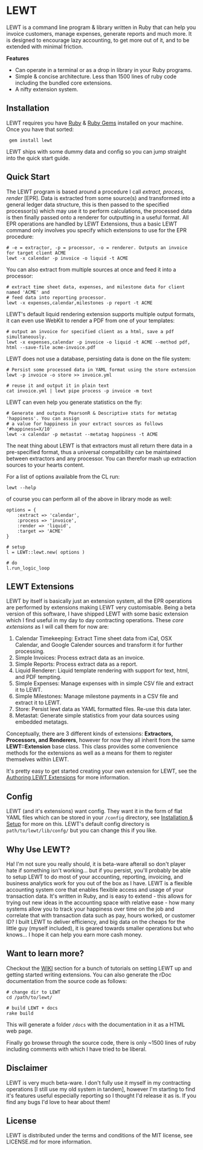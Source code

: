 # LEWT

LEWT is a command line program & library written in Ruby that can help you invoice customers, manage expenses, generate reports and much more. It is designed to encourage lazy accounting, to get more out of it, and to be extended with minimal friction. 

**Features**

- Can operate in a terminal or as a drop in library in your Ruby programs.
- Simple & concise architecture. Less than 1500 lines of ruby code including the bundled core extensions.
- A nifty extension system.

## Installation

LEWT requires you have [Ruby](https://www.ruby-lang.org/en/) & [Ruby Gems](https://rubygems.org) installed on your machine. Once you have that sorted:

```
 gem install lewt
```

LEWT ships with some dummy data and config so you can jump straight into the quick start guide.

## Quick Start

The LEWT program is based around a procedure I call *extract, process, render* [EPR]. Data is extracted from some source(s) and transformed into a general ledger data structure, this is then passed to the specified processor(s) which may use it to perform calculations, the processed data is then finally passed onto a renderer for outputting in a useful format. All EPR operations are handled by LEWT Extensions, thus a basic LEWT command only involves you specify which extensions to use for the EPR procedure:

```
# -e = extractor, -p = processor, -o = renderer. Outputs an invoice for target client ACME
lewt -x calendar -p invoice -o liquid -t ACME
```

You can also extract from multiple sources at once and feed it into a processor:

```
# extract time sheet data, expenses, and milestone data for client named 'ACME' and
# feed data into reporting processor.
lewt -x expenses,calendar,milestones -p report -t ACME
```

LEWT's default liquid rendering extension supports multiple output formats, it can even use WebKit to render a PDF from one of your templates:

```
# output an invoice for specified client as a html, save a pdf simultaneously.
lewt -x expenses,calendar -p invoice -o liquid -t ACME --method pdf, html --save-file acme-invoice.pdf
```

LEWT does not use a database, persisting data is done on the file system:

```
# Persist some processed data in YAML format using the store extension
lewt -p invoice -o store >> invoice.yml

# reuse it and output it in plain text
cat invoice.yml | lewt pipe process -p invoice -m text
```

LEWT can even help you generate statistics on the fly:

```
# Generate and outputs PearsonR & Descriptive stats for metatag 'happiness'. You can assign
# a value for happiness in your extract sources as follows '#happiness=X/10'
lewt -x calendar -p metastat --metatag happiness -t ACME

```

The neat thing about LEWT is that extractors must all return there data in a pre-specified format, thus a universal compatibility can be maintained between extractors and any processor. You can therefor mash up extraction sources to your hearts content.

For a list of options available from the CL run:

```
lewt --help
```

of course you can perform all of the above in library mode as well:

```
options = {
	:extract => 'calendar',
	:process => 'invoice',
	:render => 'liquid',
	:target => 'ACME'
}

# setup
l = LEWT::lewt.new( options )

# do
l.run_logic_loop

```

## LEWT Extensions

LEWT by itself is basically just an extension system, all the EPR operations are performed by extensions making LEWT very customisable. Being a beta version of this software, I have shipped LEWT with some basic extension which I find useful in my day to day contracting operations. These *core extensions* as I will call them for now are:

1. Calendar Timekeeping: Extract Time sheet data from iCal, OSX Calendar, and Google Calender sources and transform it for further processing.
2. Simple Invoices: Process extract data as an invoice.
3. Simple Reports: Process extract data as a report.
4. Liquid Renderer: Liquid template rendering with support for text, html, and PDF tempting.
5. Simple Expenses: Manage expenses with in simple CSV file and extract it to LEWT.
6. Simple Milestones: Manage milestone payments in a CSV file and extract it to LEWT.
7. Store: Persist lewt data as YAML formatted files. Re-use this data later.
8. Metastat: Generate simple statistics from your data sources using embedded metatags.

Conceptually, there are 3 different kinds of extensions: **Extractors, Processors, and Renderers**, however for now they all inherit from the same **LEWT::Extension** base class. This class provides some convenience methods for the extensions as well as a means for them to register themselves within LEWT.

It's pretty easy to get started creating your own extension for LEWT, see the [Authoring LEWT Extensions](https://github.com/jdwije/LEWT/wiki/3-Creating-Extensions-for-LEWT) for more information.


## Config

LEWT (and it's extensions) want config. They want it in the form of flat YAML files which can be stored in your ```/config``` directory, see [Installation & Setup](https://github.com/jdwije/LEWT/wiki/2-Installation-&-Setup) for more on this. LEWT's default config directory is ```path/to/lewt/lib/confg/``` but you can change this if you like.

## Why Use LEWT?

Ha! I'm not sure you really should, it is beta-ware afterall so don't player hate if something isn't working... but if you persist, you'll probably be able to setup LEWT to do most of your accounting, reporting, invoicing, and business analytics work for you out of the box as I have. LEWT is a flexible accounting system core that enables flexible access and usage of your transaction data. It's written in Ruby, and is easy to extend - this allows for trying out new ideas in the accounting space with relative ease - how many systems allow you to track your happiness over time on the job and correlate that with transaction data such as pay, hours worked, or customer ID? I built LEWT to deliver efficiency, and big data on the cheaps for the little guy (myself included), it is geared towards smaller operations but who knows... I hope it can help you earn more cash money.

## Want to learn more?

Checkout the [WIKI](https://github.com/jdwije/LEWT/wiki) section for a bunch of tutorials on setting LEWT up and getting started writing extensions. You can also generate the rDoc documentation from the source code as follows:

```
# change dir to LEWT
cd /path/to/lewt/

# build LEWT + docs
rake build
```

This will generate a folder ```/docs``` with the  documentation in it as a HTML web page.

Finally go browse through the source code, there is only ~1500 lines of ruby including comments with which I have tried to be liberal.


## Disclaimer

LEWT is very much beta-ware. I don't fully use it myself in my contracting operations [I still use my old system in tandem], however I'm starting to find it's features useful especially reporting so I thought I'd release it as is. If you find any bugs I'd love to hear about them!

## License

LEWT is distributed under the terms and conditions of the MIT license, see LICENSE.md for more information.

















